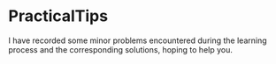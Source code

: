 # PracticalTips
I have recorded some minor problems encountered during the learning process and the corresponding solutions, hoping to help you.

